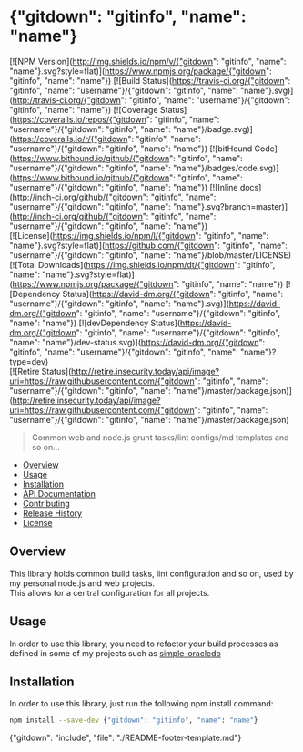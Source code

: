 # {"gitdown": "gitinfo", "name": "name"}

[![NPM Version](http://img.shields.io/npm/v/{"gitdown": "gitinfo", "name": "name"}.svg?style=flat)](https://www.npmjs.org/package/{"gitdown": "gitinfo", "name": "name"}) [![Build Status](https://travis-ci.org/{"gitdown": "gitinfo", "name": "username"}/{"gitdown": "gitinfo", "name": "name"}.svg)](http://travis-ci.org/{"gitdown": "gitinfo", "name": "username"}/{"gitdown": "gitinfo", "name": "name"}) [![Coverage Status](https://coveralls.io/repos/{"gitdown": "gitinfo", "name": "username"}/{"gitdown": "gitinfo", "name": "name"}/badge.svg)](https://coveralls.io/r/{"gitdown": "gitinfo", "name": "username"}/{"gitdown": "gitinfo", "name": "name"}) [![bitHound Code](https://www.bithound.io/github/{"gitdown": "gitinfo", "name": "username"}/{"gitdown": "gitinfo", "name": "name"}/badges/code.svg)](https://www.bithound.io/github/{"gitdown": "gitinfo", "name": "username"}/{"gitdown": "gitinfo", "name": "name"}) [![Inline docs](http://inch-ci.org/github/{"gitdown": "gitinfo", "name": "username"}/{"gitdown": "gitinfo", "name": "name"}.svg?branch=master)](http://inch-ci.org/github/{"gitdown": "gitinfo", "name": "username"}/{"gitdown": "gitinfo", "name": "name"})<br>
[![License](https://img.shields.io/npm/l/{"gitdown": "gitinfo", "name": "name"}.svg?style=flat)](https://github.com/{"gitdown": "gitinfo", "name": "username"}/{"gitdown": "gitinfo", "name": "name"}/blob/master/LICENSE) [![Total Downloads](https://img.shields.io/npm/dt/{"gitdown": "gitinfo", "name": "name"}.svg?style=flat)](https://www.npmjs.org/package/{"gitdown": "gitinfo", "name": "name"}) [![Dependency Status](https://david-dm.org/{"gitdown": "gitinfo", "name": "username"}/{"gitdown": "gitinfo", "name": "name"}.svg)](https://david-dm.org/{"gitdown": "gitinfo", "name": "username"}/{"gitdown": "gitinfo", "name": "name"}) [![devDependency Status](https://david-dm.org/{"gitdown": "gitinfo", "name": "username"}/{"gitdown": "gitinfo", "name": "name"}/dev-status.svg)](https://david-dm.org/{"gitdown": "gitinfo", "name": "username"}/{"gitdown": "gitinfo", "name": "name"}?type=dev)<br>
[![Retire Status](http://retire.insecurity.today/api/image?uri=https://raw.githubusercontent.com/{"gitdown": "gitinfo", "name": "username"}/{"gitdown": "gitinfo", "name": "name"}/master/package.json)](http://retire.insecurity.today/api/image?uri=https://raw.githubusercontent.com/{"gitdown": "gitinfo", "name": "username"}/{"gitdown": "gitinfo", "name": "name"}/master/package.json)

> Common web and node.js grunt tasks/lint configs/md templates and so on...

* [Overview](#overview)
* [Usage](#usage)
* [Installation](#installation)
* [API Documentation](docs/api.md)
* [Contributing](.github/CONTRIBUTING.md)
* [Release History](#history)
* [License](#license)

<a name="overview"></a>
## Overview
This library holds common build tasks, lint configuration and so on, used by my personal node.js and web projects.<br>
This allows for a central configuration for all projects.

<a name="usage"></a>
## Usage
In order to use this library, you need to refactor your build processes as defined in some of my projects such as [simple-oracledb](https://github.com/sagiegurari/simple-oracledb)

<a name="installation"></a>
## Installation
In order to use this library, just run the following npm install command:

```sh
npm install --save-dev {"gitdown": "gitinfo", "name": "name"}
```

{"gitdown": "include", "file": "./README-footer-template.md"}
